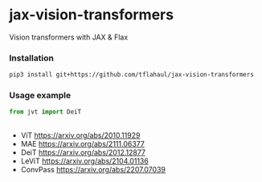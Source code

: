 # jax-vision-transformers
Vision transformers with JAX &amp; Flax

### Installation
```sh
pip3 install git+https://github.com/tflahaul/jax-vision-transformers
```

### Usage example
```py
from jvt import DeiT
```

##

- ViT https://arxiv.org/abs/2010.11929
- MAE https://arxiv.org/abs/2111.06377
- DeiT https://arxiv.org/abs/2012.12877
- LeViT https://arxiv.org/abs/2104.01136
- ConvPass https://arxiv.org/abs/2207.07039
